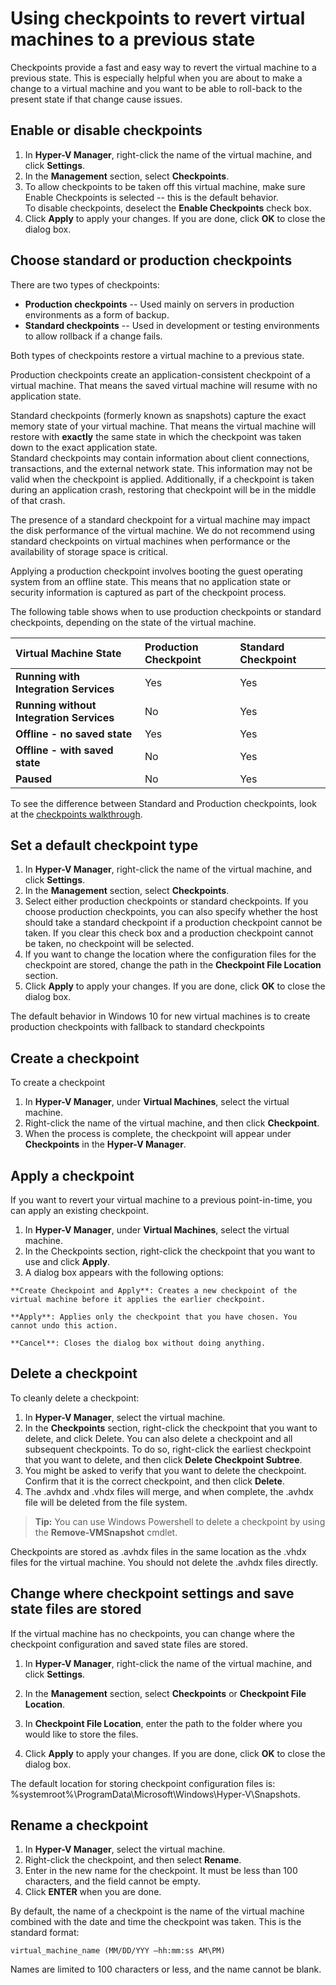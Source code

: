 # Using checkpoints to revert virtual machines to a previous state

Checkpoints provide a fast and easy way to revert the virtual machine to a previous state. This is especially helpful when you are about to make a change to a virtual machine and you want to be able to roll-back to the present state if that change cause issues.


## Enable or disable checkpoints

1.  In **Hyper-V Manager**, right-click the name of the virtual machine, and click **Settings**.
2.  In the **Management** section, select **Checkpoints**.
3.  To allow checkpoints to be taken off this virtual machine, make sure Enable Checkpoints is selected -- this is the default behavior.  
To disable checkpoints, deselect the **Enable Checkpoints** check box.
4.  Click **Apply** to apply your changes. If you are done, click **OK** to close the dialog box.


## Choose standard or production checkpoints

There are two types of checkpoints:
*  **Production checkpoints** -- Used mainly on servers in production environments as a form of backup.
*  **Standard checkpoints** -- Used in development or testing environments to allow rollback if a change fails.

Both types of checkpoints restore a virtual machine to a previous state.

Production checkpoints create an application-consistent checkpoint of a virtual machine. That means the saved virtual machine will resume with no application state.

Standard checkpoints (formerly known as snapshots) capture the exact memory state of your virtual machine. That means the virtual machine will restore with **exactly** the same state in which the checkpoint was taken down to the exact application state.  
Standard checkpoints may contain information about client connections, transactions, and the external network state. This information may not be valid when the checkpoint is applied. Additionally, if a checkpoint is taken during an application crash, restoring that checkpoint will be in the middle of that crash.

The presence of a standard checkpoint for a virtual machine may impact the disk performance of the virtual machine. We do not recommend using standard checkpoints on virtual machines when performance or the availability of storage space is critical.


Applying a production checkpoint involves booting the guest operating system from an offline state. This means that no application state or security information is captured as part of the checkpoint process.

The following table shows when to use production checkpoints or standard checkpoints, depending on the state of the virtual machine.

| **Virtual Machine State**| **Production Checkpoint**| **Standard Checkpoint**|
|:-----|:-----|:-----|
| **Running with Integration Services**| Yes| Yes|
| **Running without Integration Services**| No| Yes|
| **Offline - no saved state**| Yes| Yes|
| **Offline - with saved state**| No| Yes|
| **Paused**| No| Yes|

To see the difference between Standard and Production checkpoints, look at the [checkpoints walkthrough](../quick_start/walkthrough_checkpoints.md).

## Set a default checkpoint type

1.  In **Hyper-V Manager**, right-click the name of the virtual machine, and click **Settings**.
2.  In the **Management** section, select **Checkpoints**.
3.  Select either production checkpoints or standard checkpoints. 
If you choose production checkpoints, you can also specify whether the host should take a standard checkpoint if a production checkpoint cannot be taken. If you clear this check box and a production checkpoint cannot be taken, no checkpoint will be selected.
4.  If you want to change the location where the configuration files for the checkpoint are stored, change the path in the **Checkpoint File Location** section.
5.  Click **Apply** to apply your changes. If you are done, click **OK** to close the dialog box.

The default behavior in Windows 10 for new virtual machines is to create production checkpoints with fallback to standard checkpoints


## Create a checkpoint

To create a checkpoint
1.  In **Hyper-V Manager**, under **Virtual Machines**, select the virtual machine.
2.  Right-click the name of the virtual machine, and then click **Checkpoint**.
3.  When the process is complete, the checkpoint will appear under **Checkpoints** in the **Hyper-V Manager**.


## Apply a checkpoint

If you want to revert your virtual machine to a previous point-in-time, you can apply an existing checkpoint.

1.  In **Hyper-V Manager**, under **Virtual Machines**, select the virtual machine.
2.  In the Checkpoints section, right-click the checkpoint that you want to use and click **Apply**.
3.  A dialog box appears with the following options:

``` 
**Create Checkpoint and Apply**: Creates a new checkpoint of the virtual machine before it applies the earlier checkpoint. 

**Apply**: Applies only the checkpoint that you have chosen. You cannot undo this action.

**Cancel**: Closes the dialog box without doing anything.
```

## Delete a checkpoint

To cleanly delete a checkpoint:

1.  In **Hyper-V Manager**, select the virtual machine.
2.  In the **Checkpoints** section, right-click the checkpoint that you want to delete, and click Delete. You can also delete a checkpoint and all subsequent checkpoints. To do so, right-click the earliest checkpoint that you want to delete, and then click ****Delete Checkpoint** Subtree**.
3.  You might be asked to verify that you want to delete the checkpoint. Confirm that it is the correct checkpoint, and then click **Delete**.
4.  The .avhdx and .vhdx files will merge, and when complete, the .avhdx file will be deleted from the file system.

> **Tip:** You can use Windows Powershell to delete a checkpoint by using the **Remove-VMSnapshot** cmdlet.

 Checkpoints are stored as .avhdx files in the same location as the .vhdx files for the virtual machine. You should not delete the .avhdx files directly.


## Change where checkpoint settings and save state files are stored

If the virtual machine has no checkpoints, you can change where the checkpoint configuration and saved state files are stored.

1.  In **Hyper-V Manager**, right-click the name of the virtual machine, and click **Settings**.

2.  In the **Management** section, select **Checkpoints** or **Checkpoint File Location**.

4.  In **Checkpoint File Location**, enter the path to the folder where you would like to store the files.

5.  Click **Apply** to apply your changes. If you are done, click **OK** to close the dialog box.

The default location for storing checkpoint configuration files is: %systemroot%\ProgramData\Microsoft\Windows\Hyper-V\Snapshots.




## Rename a checkpoint

1.  In **Hyper-V Manager**, select the virtual machine.
2.  Right-click the checkpoint, and then select **Rename**.
3.  Enter in the new name for the checkpoint. It must be less than 100 characters, and the field cannot be empty.
4.  Click **ENTER** when you are done.

By default, the name of a checkpoint is the name of the virtual machine combined with the date and time the checkpoint was taken. This is the standard format:

```
virtual_machine_name (MM/DD/YYY –hh:mm:ss AM\PM)
```

Names are limited to 100 characters or less, and the name cannot be blank.







